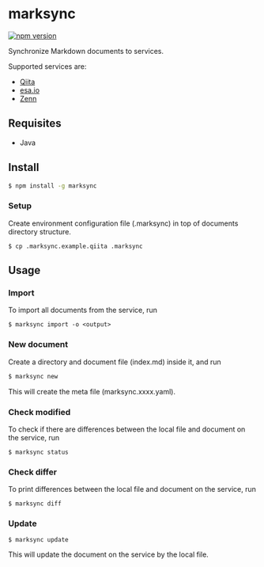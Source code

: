 # marksync

[![npm version](https://badge.fury.io/js/marksync.png)](https://badge.fury.io/js/marksync)

Synchronize Markdown documents to services.

Supported services are:

- [Qiita](https://qiita.com)
- [esa.io](https://esa.io)
- [Zenn](https://zenn.dev)

## Requisites

- Java

## Install

```bash
$ npm install -g marksync
```

### Setup

Create environment configuration file (.marksync) in top of documents directory structure.

```shell
$ cp .marksync.example.qiita .marksync
```

## Usage

### Import

To import all documents from the service, run

```shell
$ marksync import -o <output>
```

### New document

Create a directory and document file (index.md) inside it, and run

```bash
$ marksync new
```

This will create the meta file (marksync.xxxx.yaml).

### Check modified

To check if there are differences between the local file and document on the service, run

```shell
$ marksync status
```

### Check differ

To print differences between the local file and document on the service, run

```shell
$ marksync diff
```

### Update

```shell
$ marksync update
```

This will update the document on the service by the local file.
